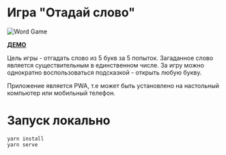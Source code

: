 # Игра "Отадай слово"

![Word Game](https://i.imgur.com/AGj0ybp.png)

[**ДЕМО**](https://a-dovbnya.github.io/word-game/dist/)

Цель игры - отгадать слово из 5 букв за 5 попыток.
Загаданное слово является существительным в единственном числе.
За игру можно однократно воспользоваться подсказкой - открыть любую букву.

Приложение является PWA, т.е может быть установлено на настольный компьютер или мобильный телефон.

# Запуск локально

```
yarn install
yarn serve
```